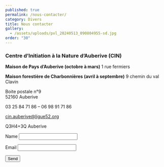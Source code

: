 ```yaml
---
published: true
permalink: /nous-contacter/
category: Divers
title: Nous contacter
gallery:
  - /assets/uploads/pxl_20240513_090804955-sd.jpg
order: "30"
---
```

### Centre d’Initiation à la Nature d’Auberive (CIN)

**Maison de Pays d’Auberive (octobre à mars)**
1 rue fermiers

**Maison forestière de Charbonnières (avril à septembre)**
9 chemin du val Clavin

Boite postale n°9<br>
52160 Auberive

03 25 84 71 86 – 06 98 91 71 86

cin.auberive@ligue52.org 

Q3H4+3Q Auberive


<form name="contact" netlify>
  <p>
    <label>Name <input type="text" name="name" /></label>
  </p>
  <p>
    <label>Email <input type="email" name="email" /></label>
  </p>
  <p>
    <button type="submit">Send</button>
  </p>
</form>
<script>
const handleSubmit = event => {
  event.preventDefault();

  const myForm = event.target;
  const formData = new FormData(myForm);

  fetch("/", {
    method: "POST",
    headers: { "Content-Type": "application/x-www-form-urlencoded" },
    body: new URLSearchParams(formData).toString()
  })
    .then(() => alert("Merci pour votre message et à très bientôt"))
    .catch(error => alert(error));
};

document.querySelector("contact").addEventListener("submit", handleSubmit);
</script>